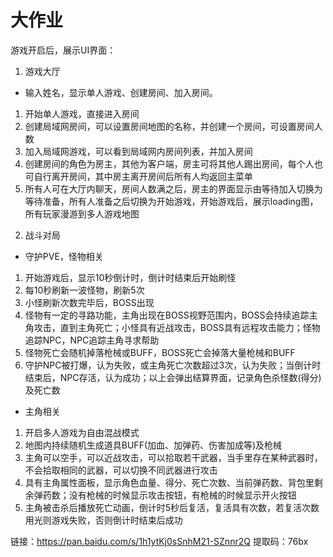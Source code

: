 # 大作业

游戏开启后，展示UI界面：

1. 游戏大厅

  - 输入姓名，显示单人游戏、创建房间、加入房间。
  1) 开始单人游戏，直接进入房间
  2) 创建局域网房间，可以设置房间地图的名称，并创建一个房间，可设置房间人数
  3) 加入局域网游戏，可以看到局域网内房间列表，并加入房间
  4) 创建房间的角色为房主，其他为客户端，房主可将其他人踢出房间，每个人也可自行离开房间，其中房主离开房间后所有人均返回主菜单
  5) 所有人可在大厅内聊天，房间人数满之后，房主的界面显示由等待加入切换为等待准备，所有人准备之后切换为开始游戏，开始游戏后，展示loading图，所有玩家漫游到多人游戏地图

2. 战斗对局
  
  - 守护PVE，怪物相关
  1) 开始游戏后，显示10秒倒计时，倒计时结束后开始刷怪
  2) 每10秒刷新一波怪物，刷新5次
  3) 小怪刷新次数完毕后，BOSS出现
  4) 怪物有一定的寻路功能，主角出现在BOSS视野范围内，BOSS会持续追踪主角攻击，直到主角死亡；小怪具有近战攻击，BOSS具有远程攻击能力；怪物追踪NPC，NPC追踪主角寻求帮助
  7) 怪物死亡会随机掉落枪械或BUFF，BOSS死亡会掉落大量枪械和BUFF
  8) 守护NPC被打爆，认为失败，或主角死亡次数超过3次，认为失败；当倒计时结束后，NPC存活，认为成功；以上会弹出结算界面，记录角色杀怪数(得分)及死亡数
  
  - 主角相关
  1) 开启多人游戏为自由混战模式
  2) 地图内持续随机生成道具BUFF(加血、加弹药、伤害加成等)及枪械
  3) 主角可以空手，可以近战攻击，可以拾取若干武器，当手里存在某种武器时，不会拾取相同的武器，可以切换不同武器进行攻击
  4) 具有主角属性面板，显示角色血量、得分、死亡次数、当前弹药数、背包里剩余弹药数；没有枪械的时候显示攻击按钮，有枪械的时候显示开火按钮
  5) 主角被击杀后播放死亡动画，倒计时5秒后复活，复活具有次数，若复活次数用光则游戏失败，否则倒计时结束后成功

链接：https://pan.baidu.com/s/1h1ytKj0sSnhM21-SZnnr2Q 
提取码：76bx

